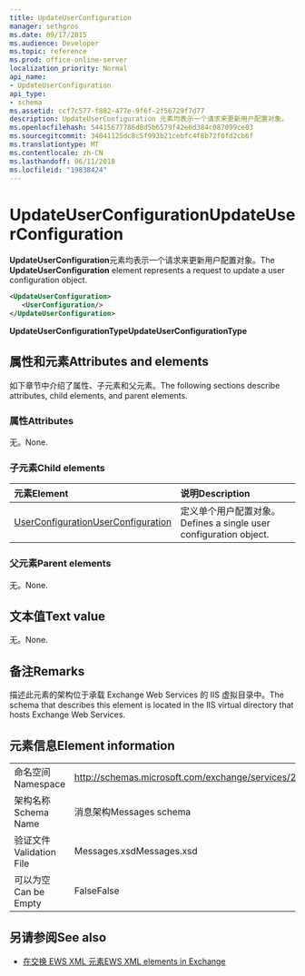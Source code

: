 ```yaml
---
title: UpdateUserConfiguration
manager: sethgros
ms.date: 09/17/2015
ms.audience: Developer
ms.topic: reference
ms.prod: office-online-server
localization_priority: Normal
api_name:
- UpdateUserConfiguration
api_type:
- schema
ms.assetid: ccf7c577-f882-477e-9f6f-2f56729f7d77
description: UpdateUserConfiguration 元素均表示一个请求来更新用户配置对象。
ms.openlocfilehash: 54415677786d8d5b6579f42e6d384c087099ce03
ms.sourcegitcommit: 34041125dc8c5f993b21cebfc4f8b72f0fd2cb6f
ms.translationtype: MT
ms.contentlocale: zh-CN
ms.lasthandoff: 06/11/2018
ms.locfileid: "19838424"
---
```

# <a name="updateuserconfiguration"></a><span data-ttu-id="0f830-103">UpdateUserConfiguration</span><span class="sxs-lookup"><span data-stu-id="0f830-103">UpdateUserConfiguration</span></span>

<span data-ttu-id="0f830-104">**UpdateUserConfiguration**元素均表示一个请求来更新用户配置对象。</span><span class="sxs-lookup"><span data-stu-id="0f830-104">The **UpdateUserConfiguration** element represents a request to update a user configuration object.</span></span> 
  
```XML
<UpdateUserConfiguration>
   <UserConfiguration/>
</UpdateUserConfiguration>
```

 <span data-ttu-id="0f830-105">**UpdateUserConfigurationType**</span><span class="sxs-lookup"><span data-stu-id="0f830-105">**UpdateUserConfigurationType**</span></span>
## <a name="attributes-and-elements"></a><span data-ttu-id="0f830-106">属性和元素</span><span class="sxs-lookup"><span data-stu-id="0f830-106">Attributes and elements</span></span>

<span data-ttu-id="0f830-107">如下章节中介绍了属性、子元素和父元素。</span><span class="sxs-lookup"><span data-stu-id="0f830-107">The following sections describe attributes, child elements, and parent elements.</span></span>
  
### <a name="attributes"></a><span data-ttu-id="0f830-108">属性</span><span class="sxs-lookup"><span data-stu-id="0f830-108">Attributes</span></span>

<span data-ttu-id="0f830-109">无。</span><span class="sxs-lookup"><span data-stu-id="0f830-109">None.</span></span>
  
### <a name="child-elements"></a><span data-ttu-id="0f830-110">子元素</span><span class="sxs-lookup"><span data-stu-id="0f830-110">Child elements</span></span>

|<span data-ttu-id="0f830-111">**元素**</span><span class="sxs-lookup"><span data-stu-id="0f830-111">**Element**</span></span>|<span data-ttu-id="0f830-112">**说明**</span><span class="sxs-lookup"><span data-stu-id="0f830-112">**Description**</span></span>|
|:-----|:-----|
|[<span data-ttu-id="0f830-113">UserConfiguration</span><span class="sxs-lookup"><span data-stu-id="0f830-113">UserConfiguration</span></span>](userconfiguration.md) <br/> |<span data-ttu-id="0f830-114">定义单个用户配置对象。</span><span class="sxs-lookup"><span data-stu-id="0f830-114">Defines a single user configuration object.</span></span>  <br/> |
   
### <a name="parent-elements"></a><span data-ttu-id="0f830-115">父元素</span><span class="sxs-lookup"><span data-stu-id="0f830-115">Parent elements</span></span>

<span data-ttu-id="0f830-116">无。</span><span class="sxs-lookup"><span data-stu-id="0f830-116">None.</span></span>
  
## <a name="text-value"></a><span data-ttu-id="0f830-117">文本值</span><span class="sxs-lookup"><span data-stu-id="0f830-117">Text value</span></span>

<span data-ttu-id="0f830-118">无。</span><span class="sxs-lookup"><span data-stu-id="0f830-118">None.</span></span>
  
## <a name="remarks"></a><span data-ttu-id="0f830-119">备注</span><span class="sxs-lookup"><span data-stu-id="0f830-119">Remarks</span></span>

<span data-ttu-id="0f830-120">描述此元素的架构位于承载 Exchange Web Services 的 IIS 虚拟目录中。</span><span class="sxs-lookup"><span data-stu-id="0f830-120">The schema that describes this element is located in the IIS virtual directory that hosts Exchange Web Services.</span></span>
  
## <a name="element-information"></a><span data-ttu-id="0f830-121">元素信息</span><span class="sxs-lookup"><span data-stu-id="0f830-121">Element information</span></span>

|||
|:-----|:-----|
|<span data-ttu-id="0f830-122">命名空间</span><span class="sxs-lookup"><span data-stu-id="0f830-122">Namespace</span></span>  <br/> |http://schemas.microsoft.com/exchange/services/2006/messages  <br/> |
|<span data-ttu-id="0f830-123">架构名称</span><span class="sxs-lookup"><span data-stu-id="0f830-123">Schema Name</span></span>  <br/> |<span data-ttu-id="0f830-124">消息架构</span><span class="sxs-lookup"><span data-stu-id="0f830-124">Messages schema</span></span>  <br/> |
|<span data-ttu-id="0f830-125">验证文件</span><span class="sxs-lookup"><span data-stu-id="0f830-125">Validation File</span></span>  <br/> |<span data-ttu-id="0f830-126">Messages.xsd</span><span class="sxs-lookup"><span data-stu-id="0f830-126">Messages.xsd</span></span>  <br/> |
|<span data-ttu-id="0f830-127">可以为空</span><span class="sxs-lookup"><span data-stu-id="0f830-127">Can be Empty</span></span>  <br/> |<span data-ttu-id="0f830-128">False</span><span class="sxs-lookup"><span data-stu-id="0f830-128">False</span></span>  <br/> |
   
## <a name="see-also"></a><span data-ttu-id="0f830-129">另请参阅</span><span class="sxs-lookup"><span data-stu-id="0f830-129">See also</span></span>



- [<span data-ttu-id="0f830-130">在交换 EWS XML 元素</span><span class="sxs-lookup"><span data-stu-id="0f830-130">EWS XML elements in Exchange</span></span>](ews-xml-elements-in-exchange.md)

